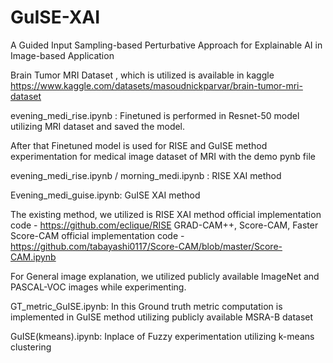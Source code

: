# GuISE-XAI
A Guided Input Sampling-based Perturbative Approach for Explainable AI in Image-based Application

Brain Tumor MRI Dataset , which is utilized is available in kaggle https://www.kaggle.com/datasets/masoudnickparvar/brain-tumor-mri-dataset

evening_medi_rise.ipynb : Finetuned is performed in Resnet-50 model utilizing MRI dataset and saved the model.

After that Finetuned model is used for RISE and GuISE method experimentation for medical image dataset of MRI with the demo pynb file 

evening_medi_rise.ipynb / morning_medi.ipynb : RISE XAI method

Evening_medi_guise.ipynb: GuISE XAI method

The existing method, we utilized is 
RISE XAI method official implementation code - https://github.com/eclique/RISE
GRAD-CAM++, Score-CAM, Faster Score-CAM official implementation code - https://github.com/tabayashi0117/Score-CAM/blob/master/Score-CAM.ipynb

For General image explanation, we utilized publicly available ImageNet and PASCAL-VOC images while experimenting.

GT_metric_GuISE.ipynb: In this Ground truth metric computation is implemented in GuISE method utilizing publicly available MSRA-B dataset

GuISE(kmeans).ipynb: Inplace of Fuzzy experimentation utilizing k-means clustering 
